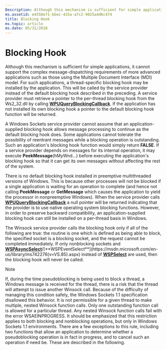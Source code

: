 ```yaml
---
Description: Although this mechanism is sufficient for simple applications, it cannot support the complex message-dispatching requirements of more advanced applications such as those using the Multiple Document Interface (MDI) model.
ms.assetid: e4558e71-bbec-415a-a7c2-9025a4d6c474
title: Blocking Hook
ms.topic: article
ms.date: 05/31/2018
---
```


# Blocking Hook

Although this mechanism is sufficient for simple applications, it cannot support the complex message-dispatching requirements of more advanced applications such as those using the Multiple Document Interface (MDI) model. For such applications, a thread-specific blocking hook may be installed by the application. This will be called by the service provider instead of the default blocking hook described in the preceding. A service provider must retrieve a pointer to the per-thread blocking hook from the Ws2\_32.dll by calling [**WPUQueryBlockingCallback**](/windows/desktop/api/Ws2spi/nf-ws2spi-wpuqueryblockingcallback). If the application has not installed its own blocking hook a pointer to the default blocking hook function will be returned.

A Windows Sockets service provider cannot assume that an application-supplied blocking hook allows message processing to continue as the default blocking hook does. Some applications cannot tolerate the possibility of reentrant messages while a blocking operation is outstanding. Such an application's blocking hook function would simply return **FALSE**. If a service provider depends on messages for its internal operation, it may execute **PeekMessage**(hMyWnd...) before executing the application's blocking hook so that it can get its own messages without affecting the rest of the system.

There is no default blocking hook installed in preemptive multithreaded versions of Windows. This is because other processes will not be blocked if a single application is waiting for an operation to complete (and hence not calling **PeekMessage** or **GetMessage** which causes the application to yield the processor in nonpreemptive Windows). When the service provider calls [**WPUQueryBlockingCallback**](/windows/desktop/api/Ws2spi/nf-ws2spi-wpuqueryblockingcallback) a null pointer will be returned indicating that the provider is to use native operating system blocking functions. However, in order to preserve backward compatibility, an application-supplied blocking hook can still be installed on a per-thread basis in Windows.

The Winsock service provider calls the blocking hook only if all of the following are true: the routine is one which is defined as being able to block, the specified socket is a blocking socket, and the request cannot be completed immediately. If only nonblocking sockets and [**WSPAsyncSelect**](https://msdn.microsoft.com/en-us/library/ms742267(v=VS.85).aspx)/[**WSPEventSelect**](https://msdn.microsoft.com/en-us/library/ms742276(v=VS.85).aspx) instead of [**WSPSelect**](https://msdn.microsoft.com/en-us/library/ms742289(v=VS.85).aspx) are used, then the blocking hook will never be called.

> [!Note]  
> If, during the time pseudoblocking is being used to block a thread, a Windows message is received for the thread, there is a risk that the thread will attempt to issue another Winsock call. Because of the difficulty of managing this condition safely, the Windows Sockets 1.1 specification disallowed this behavior. It is not permissible for a given thread to make multiple, nested Winsock function calls. Only one outstanding function call is allowed for a particular thread. Any nested Winsock function calls fail with the error WSAEINPROGRESS. It should be emphasized that this restriction applies to both blocking and nonblocking operations, but only in Windows Sockets 1.1 environments. There are a few exceptions to this rule, including two functions that allow an application to determine whether a pseudoblocking operation is in fact in progress, and to cancel such an operation if need be. These are described in the following.

 

 

 



